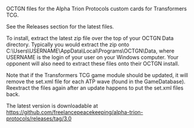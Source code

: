 OCTGN files for the Alpha Trion Protocols custom cards for Transformers TCG.

See the Releases section for the latest files.

To install, extract the latest zip file over the top of your OCTGN Data directory. Typically you would extract the zip onto C:\Users\USERNAME\AppData\Local\Programs\OCTGN\Data, where USERNAME is the login of your user on your Windows computer. Your opponent will also need to extract these files onto their OCTGN install.

Note that if the Transformers TCG game module should be updated, it will remove the set.xml file for each ATP wave (found in the GameDatabase). Reextract the files again after an update happens to put the set.xml files back.

The latest version is downloadable at https://github.com/freelancepeacekeeping/alpha-trion-protocols/releases/tag/3.0

